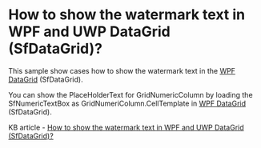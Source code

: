 # How to show the watermark text in WPF and UWP DataGrid (SfDataGrid)?

This sample show cases how to show the watermark text in the [WPF DataGrid](https://www.syncfusion.com/wpf-ui-controls/datagrid) (SfDataGrid).

You can show the PlaceHolderText for GridNumericColumn by loading the SfNumericTextBox as GridNumeriColumn.CellTemplate in [WPF DataGrid](https://www.syncfusion.com/wpf-ui-controls/datagrid) (SfDataGrid).

KB article - [How to show the watermark text in WPF and UWP DataGrid (SfDataGrid)?](https://www.syncfusion.com/kb/9398/how-to-show-the-watermark-text-in-gridnumericcolumn-of-wpf-datagrid-sfdatagrid)
